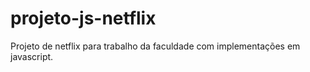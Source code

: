 # projeto-js-netflix
 Projeto de netflix para trabalho da faculdade com implementações em javascript.
